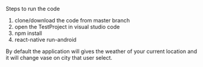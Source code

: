 Steps to run the code

1) clone/download the code from master branch
1) open the TestProject in visual studio code
2) npm install
3) react-native run-android

By default the application will gives the weather of your current location and it will change vase on city that user select.

